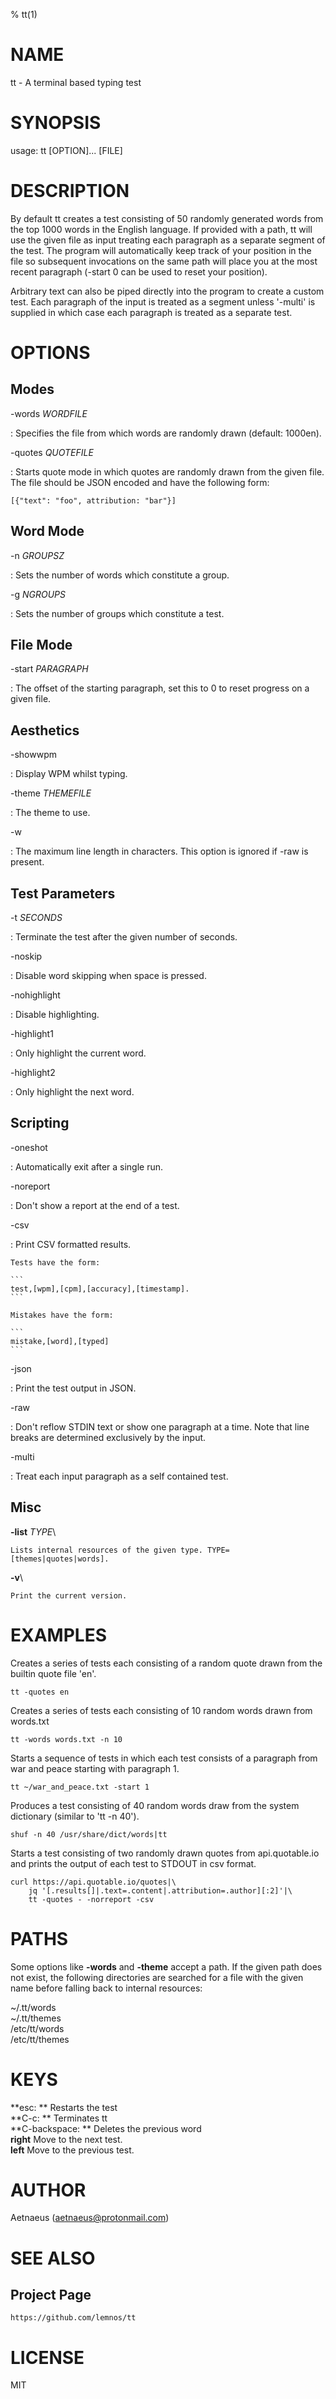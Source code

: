 % tt(1)

# NAME

tt - A terminal based typing test

# SYNOPSIS

usage: tt \[OPTION\]... \[FILE\]

# DESCRIPTION

  By default tt creates a test consisting of 50 randomly generated words from
  the top 1000 words in the English language. If provided with a path, tt will
  use the given file as input treating each paragraph as a separate segment of
  the test. The program will automatically keep track of your position in the
  file so subsequent invocations on the same path will place you at the most
  recent paragraph (-start 0 can be used to reset your position).  
  
  Arbitrary text can also be piped directly into the program to create a custom
  test. Each paragraph of the input is treated as a segment unless '-multi' is
  supplied in which case each paragraph is treated as a separate test. 

# OPTIONS

## Modes

-words  *WORDFILE*

: Specifies the file from which words are randomly drawn (default: 1000en).

-quotes *QUOTEFILE*

: Starts quote mode in which quotes are randomly drawn from the given file. The file should be JSON encoded and have the following form:

    [{"text": "foo", attribution: "bar"}]

## Word Mode

-n *GROUPSZ*

: Sets the number of words which constitute a group.

-g *NGROUPS*

: Sets the number of groups which constitute a test.

## File Mode
-start *PARAGRAPH*

: The offset of the starting paragraph, set this to 0 to reset progress on a given file.

## Aesthetics

-showwpm

: Display WPM whilst typing.

-theme *THEMEFILE*

: The theme to use. 

-w 

: The maximum line length in characters. This option is ignored if -raw is present.

## Test Parameters

-t *SECONDS*

: Terminate the test after the given number of seconds.

-noskip

: Disable word skipping when space is pressed.

-nohighlight

: Disable highlighting.

-highlight1

: Only highlight the current word.

-highlight2

: Only highlight the next word.

## Scripting

-oneshot

: Automatically exit after a single run.

-noreport

: Don't show a report at the end of a test.

-csv

: Print CSV formatted results.

	Tests have the form:

	```
	test,[wpm],[cpm],[accuracy],[timestamp].
	```

	Mistakes have the form:

	```
	mistake,[word],[typed]
	```

-json

: Print the test output in JSON.

-raw

: Don't reflow STDIN text or show one paragraph at a time.  Note that line breaks
are determined exclusively by the input.  

-multi 

: Treat each input paragraph as a self contained test.

## Misc

**-list** *TYPE*\

    Lists internal resources of the given type. TYPE=[themes|quotes|words].

**-v**\

    Print the current version.

# EXAMPLES

Creates a series of tests each consisting of a random quote drawn from the
builtin quote file 'en'.
```
tt -quotes en
```

Creates a series of tests each consisting of 10 random words drawn from
words.txt
```
tt -words words.txt -n 10
```

Starts a sequence of tests in which each test consists of a paragraph from war
and peace starting with paragraph 1.
```
tt ~/war_and_peace.txt -start 1
```

Produces a test consisting of 40 random words draw from 
the system dictionary (similar to 'tt -n 40').
```
shuf -n 40 /usr/share/dict/words|tt
```

Starts a test consisting of two randomly drawn quotes from api.quotable.io and
prints the output of each test to STDOUT in csv format.
```
curl https://api.quotable.io/quotes|\
    jq '[.results[]|.text=.content|.attribution=.author][:2]'|\
    tt -quotes - -norreport -csv
```

# PATHS

  Some options like **-words** and **-theme** accept a path. If the given path does
  not exist, the following directories are searched for a file with the given
  name before falling back to internal resources:

  ~/.tt/words\
  ~/.tt/themes\
  /etc/tt/words\
  /etc/tt/themes

# KEYS

  **esc: ** Restarts the test\
  **C-c: ** Terminates tt\
  **C-backspace: ** Deletes the previous word\
  **right** Move to the next test.\
  **left** Move to the previous test.

# AUTHOR

Aetnaeus (aetnaeus@protonmail.com)

# SEE ALSO

## Project Page

    https://github.com/lemnos/tt

# LICENSE

MIT
